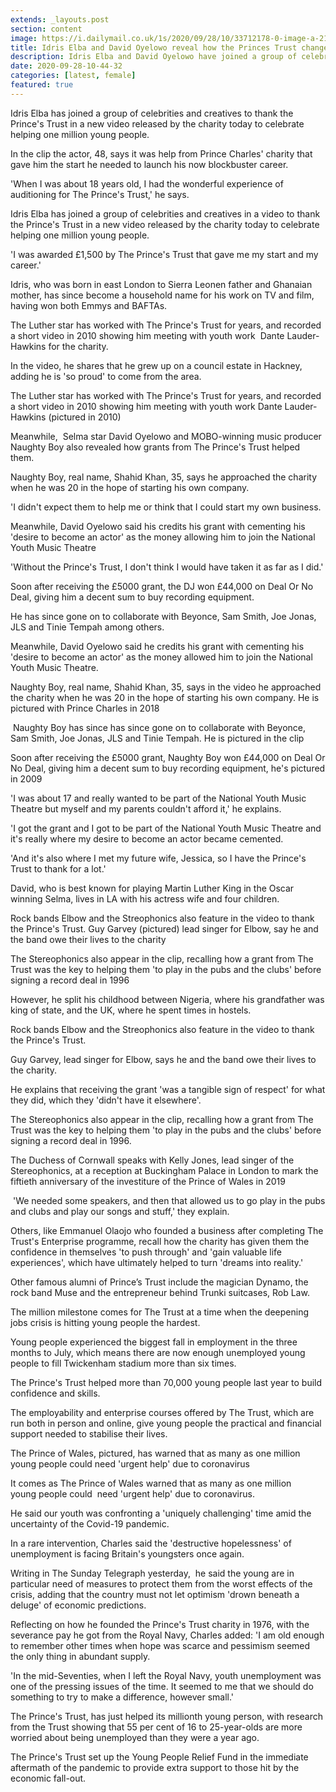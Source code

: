 ```yaml
---
extends: _layouts.post
section: content
image: https://i.dailymail.co.uk/1s/2020/09/28/10/33712178-0-image-a-21_1601285536692.jpg 
title: Idris Elba and David Oyelowo reveal how the Princes Trust changed their lives 
description: Idris Elba and David Oyelowo have joined a group of celebrities and creatives to thank the Princes Trust in a new video released by the charity to celebrate helping one million young people. 
date: 2020-09-28-10-44-32 
categories: [latest, female] 
featured: true 
--- 
```

Idris Elba has joined a group of celebrities and creatives to thank the Prince's Trust in a new video released by the charity today to celebrate helping one million young people.

In the clip the actor, 48, says it was help from Prince Charles' charity that gave him the start he needed to launch his now blockbuster career.

'When I was about 18 years old, I had the wonderful experience of auditioning for The Prince's Trust,' he says.

Idris Elba has joined a group of celebrities and creatives in a video to thank the Prince's Trust in a new video released by the charity today to celebrate helping one million young people.

'I was awarded £1,500 by The Prince's Trust that gave me my start and my career.' 

Idris, who was born in east London to Sierra Leonen father and Ghanaian mother, has since become a household name for his work on TV and film, having won both Emmys and BAFTAs. 

The Luther star has worked with The Prince's Trust for years, and recorded a short video in 2010 showing him meeting with youth work  Dante Lauder-Hawkins for the charity. 

In the video, he shares that he grew up on a council estate in Hackney, adding he is 'so proud' to come from the area. 

The Luther star has worked with The Prince's Trust for years, and recorded a short video in 2010 showing him meeting with youth work Dante Lauder-Hawkins (pictured in 2010)

Meanwhile,  Selma star David Oyelowo and MOBO-winning music producer Naughty Boy also revealed how grants from The Prince's Trust helped them.

Naughty Boy, real name, Shahid Khan, 35, says he approached the charity when he was 20 in the hope of starting his own company.

'I didn't expect them to help me or think that I could start my own business.

Meanwhile, David Oyelowo said his credits his grant with cementing his 'desire to become an actor' as the money allowing him to join the National Youth Music Theatre

'Without the Prince's Trust, I don't think I would have taken it as far as I did.'

Soon after receiving the £5000 grant, the DJ won £44,000 on Deal Or No Deal, giving him a decent sum to buy recording equipment.  

He has since gone on to collaborate with Beyonce, Sam Smith, Joe Jonas, JLS and Tinie Tempah among others.

Meanwhile, David Oyelowo said he credits his grant with cementing his 'desire to become an actor' as the money allowed him to join the National Youth Music Theatre.

Naughty Boy, real name, Shahid Khan, 35, says in the video he approached the charity when he was 20 in the hope of starting his own company. He is pictured with Prince Charles in 2018

 Naughty Boy has since has since gone on to collaborate with Beyonce, Sam Smith, Joe Jonas, JLS and Tinie Tempah. He is pictured in the clip

Soon after receiving the £5000 grant, Naughty Boy won £44,000 on Deal Or No Deal, giving him a decent sum to buy recording equipment, he's pictured in 2009

'I was about 17 and really wanted to be part of the National Youth Music Theatre but myself and my parents couldn't afford it,' he explains.

'I got the grant and I got to be part of the National Youth Music Theatre and it's really where my desire to become an actor became cemented.

'And it's also where I met my future wife, Jessica, so I have the Prince's Trust to thank for a lot.'

David, who is best known for playing Martin Luther King in the Oscar winning Selma, lives in LA with his actress wife and four children.

Rock bands Elbow and the Streophonics also feature in the video to thank the Prince's Trust. Guy Garvey (pictured) lead singer for Elbow, say he and the band owe their lives to the charity

The Stereophonics also appear in the clip, recalling how a grant from The Trust was the key to helping them 'to play in the pubs and the clubs' before signing a record deal in 1996

However, he split his childhood between Nigeria, where his grandfather was king of state, and the UK, where he spent times in hostels.  

Rock bands Elbow and the Streophonics also feature in the video to thank the Prince's Trust.   

Guy Garvey, lead singer for Elbow, says he and the band owe their lives to the charity. 

He explains that receiving the grant 'was a tangible sign of respect' for what they did, which they 'didn't have it elsewhere'.  

 The Stereophonics also appear in the clip, recalling how a grant from The Trust was the key to helping them 'to play in the pubs and the clubs' before signing a record deal in 1996.

The Duchess of Cornwall speaks with Kelly Jones, lead singer of the Stereophonics, at a reception at Buckingham Palace in London to mark the fiftieth anniversary of the investiture of the Prince of Wales in 2019

 'We needed some speakers, and then that allowed us to go play in the pubs and clubs and play our songs and stuff,' they explain. 

Others, like Emmanuel Olaojo who founded a business after completing The Trust's Enterprise programme, recall how the charity has given them the confidence in themselves 'to push through' and 'gain valuable life experiences', which have ultimately helped to turn 'dreams into reality.'

Other famous alumni of Prince’s Trust include the magician Dynamo, the rock band Muse and the entrepreneur behind Trunki suitcases, Rob Law. 

The million milestone comes for The Trust at a time when the deepening jobs crisis is hitting young people the hardest. 

Young people experienced the biggest fall in employment in the three months to July, which means there are now enough unemployed young people to fill Twickenham stadium more than six times.

The Prince's Trust helped more than 70,000 young people last year to build confidence and skills. 

The employability and enterprise courses offered by The Trust, which are run both in person and online, give young people the practical and financial support needed to stabilise their lives.

The Prince of Wales, pictured, has warned that as many as one million young people could need 'urgent help' due to coronavirus

It comes as The Prince of Wales warned that as many as one million young people could  need 'urgent help' due to coronavirus.

He said our youth was confronting a 'uniquely challenging' time amid the uncertainty of the Covid-19 pandemic.

In a rare intervention, Charles said the 'destructive hopelessness' of unemployment is facing Britain's youngsters once again.

Writing in The Sunday Telegraph yesterday,  he said the young are in particular need of measures to protect them from the worst effects of the crisis, adding that the country must not let optimism 'drown beneath a deluge' of economic predictions. 

Reflecting on how he founded the Prince's Trust charity in 1976, with the severance pay he got from the Royal Navy, Charles added: 'I am old enough to remember other times when hope was scarce and pessimism seemed the only thing in abundant supply.

'In the mid-Seventies, when I left the Royal Navy, youth unemployment was one of the pressing issues of the time. It seemed to me that we should do something to try to make a difference, however small.'

The Prince's Trust, has just helped its millionth young person, with research from the Trust showing that 55 per cent of 16 to 25-year-olds are more worried about being unemployed than they were a year ago.

The Prince's Trust set up the Young People Relief Fund in the immediate aftermath of the pandemic to provide extra support to those hit by the economic fall-out. 

